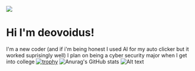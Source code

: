 ![](https://komarev.com/ghpvc/?username=Deovoidus)
# Hi I'm deovoidus!
I'm a new coder (and if i'm being honest I used AI for my auto clicker but it worked suprisingly well)
I plan on being a cyber security major when I get into college
[![trophy](https://github-profile-trophy.vercel.app/?username=Deovoidus&theme=onedark)](https://github.com/ryo-ma/github-profile-trophy)
![Anurag's GitHub stats](https://github-readme-stats.vercel.app/api?username=Deovoidus&show_icons=true&theme=radical)
![Alt text](https://spotify-recently-played-readme.vercel.app/api?user=31olsprwilkzxlgp4na7nvensoxm)

